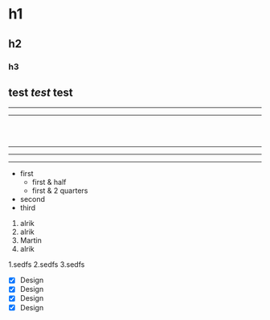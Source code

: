 # h1
## h2
### h3

test
*test*
**test**
---

---

---
<br></br>
___
___
<hr></hr>

- first
    - first & half
    - first & 2 quarters
- second
- third

1. alrik
4. alrik
4. Martin
4. alrik


1.sedfs
2.sedfs
3.sedfs

- [x] Design
- [x] Design
- [x] Design
- [x] Design
